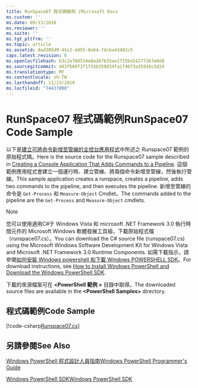 ```yaml
---
title: RunSpace07 程式碼範例 |Microsoft Docs
ms.custom: ''
ms.date: 09/13/2016
ms.reviewer: ''
ms.suite: ''
ms.tgt_pltfrm: ''
ms.topic: article
ms.assetid: 8ad306d9-45c2-4d55-8e64-fdcba43402c5
caps.latest.revision: 6
ms.openlocfilehash: b3c2e70d534e8a267b35ae1715bd24277267e0d8
ms.sourcegitcommit: d43f66071f1f33b350d34fa1f46f3a35910c5d24
ms.translationtype: MT
ms.contentlocale: zh-TW
ms.lasthandoff: 11/23/2019
ms.locfileid: "74417898"
---
```

# <a name="runspace07-code-sample"></a><span data-ttu-id="28b36-102">RunSpace07 程式碼範例</span><span class="sxs-lookup"><span data-stu-id="28b36-102">RunSpace07 Code Sample</span></span>

<span data-ttu-id="28b36-103">以下是[建立可將命令新增至管線的主控台應用程式](https://msdn.microsoft.com/en-us/01eb7808-e97b-4905-80be-9e2fa38c262e)中所述之 Runspace07 範例的原始程式碼。</span><span class="sxs-lookup"><span data-stu-id="28b36-103">Here is the source code for the Runspace07 sample described in [Creating a Console Application That Adds Commands to a Pipeline](https://msdn.microsoft.com/en-us/01eb7808-e97b-4905-80be-9e2fa38c262e).</span></span> <span data-ttu-id="28b36-104">這個範例應用程式會建立一個運行時、建立管線、將兩個命令新增至管線，然後執行管線。</span><span class="sxs-lookup"><span data-stu-id="28b36-104">This sample application creates a runspace, creates a pipeline, adds two commands to the pipeline, and then executes the pipeline.</span></span> <span data-ttu-id="28b36-105">新增至管線的命令是 `Get-Process` 和 `Measure-Object` Cmdlet。</span><span class="sxs-lookup"><span data-stu-id="28b36-105">The commands added to the pipeline are the `Get-Process` and `Measure-Object` cmdlets.</span></span>

> [!NOTE]
> <span data-ttu-id="28b36-106">您可以使用適用C#于 Windows Vista 和 microsoft .NET Framework 3.0 執行時間元件的 Microsoft Windows 軟體發展工具組，下載原始程式檔（runspace07.cs）。</span><span class="sxs-lookup"><span data-stu-id="28b36-106">You can download the C# source file (runspace07.cs) using the Microsoft Windows Software Development Kit for Windows Vista and Microsoft .NET Framework 3.0 Runtime Components.</span></span> <span data-ttu-id="28b36-107">如需下載指示，請參閱[如何安裝 Windows powershell 和下載 Windows POWERSHELL SDK](/powershell/scripting/developer/installing-the-windows-powershell-sdk)。</span><span class="sxs-lookup"><span data-stu-id="28b36-107">For download instructions, see [How to Install Windows PowerShell and Download the Windows PowerShell SDK](/powershell/scripting/developer/installing-the-windows-powershell-sdk).</span></span>
>
> <span data-ttu-id="28b36-108">下載的來源檔案可在 **\<PowerShell 範例 >** 目錄中取得。</span><span class="sxs-lookup"><span data-stu-id="28b36-108">The downloaded source files are available in the **\<PowerShell Samples>** directory.</span></span>

## <a name="code-sample"></a><span data-ttu-id="28b36-109">程式碼範例</span><span class="sxs-lookup"><span data-stu-id="28b36-109">Code Sample</span></span>

[!code-csharp[Runspace07.cs](../../../../powershell-sdk-samples/SDK-2.0/csharp/Runspace07/Runspace07.cs#L11-L108 "Runspace07.cs")]

## <a name="see-also"></a><span data-ttu-id="28b36-110">另請參閱</span><span class="sxs-lookup"><span data-stu-id="28b36-110">See Also</span></span>

[<span data-ttu-id="28b36-111">Windows PowerShell 程式設計人員指南</span><span class="sxs-lookup"><span data-stu-id="28b36-111">Windows PowerShell Programmer's Guide</span></span>](./windows-powershell-programmer-s-guide.md)

[<span data-ttu-id="28b36-112">Windows PowerShell SDK</span><span class="sxs-lookup"><span data-stu-id="28b36-112">Windows PowerShell SDK</span></span>](../windows-powershell-reference.md)
